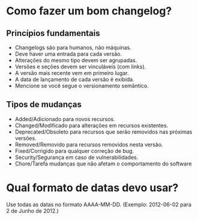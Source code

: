 # Como fazer um bom changelog?
## Princípios fundamentais
- Changelogs são para humanos, não máquinas.
- Deve haver uma entrada para cada versão.
- Alterações do mesmo tipo devem ser agrupadas.
- Versões e seções devem ser vinculáveis (com links).
- A versão mais recente vem em primeiro lugar.
- A data de lançamento de cada versão é exibida.
- Mencione se você segue o versionamento semântico.
## Tipos de mudanças
- Added/Adicionado para novos recursos.
- Changed/Modificado para alterações em recursos existentes.
- Deprecated/Obsoleto para recursos que serão removidos nas próximas versões.
- Removed/Removido para recursos removidos nesta versão.
- Fixed/Corrigido para qualquer correção de bug.
- Security/Segurança em caso de vulnerabilidades.
- Chore/Tarefa mudanças que não afetam o comportamento do software
# Qual formato de datas devo usar?
Use todas as datas no formato AAAA-MM-DD. (Exemplo: 2012-06-02 para 2 de Junho de 2012.)